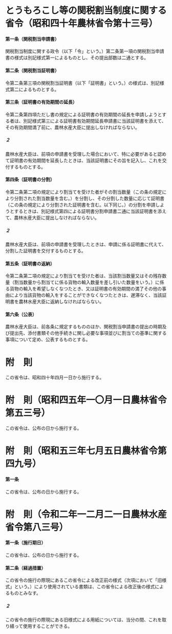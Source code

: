 # とうもろこし等の関税割当制度に関する省令（昭和四十年農林省令第十三号）
#### 第一条（関税割当申請書）
関税割当制度に関する政令（以下「令」という。）第二条第一項の関税割当申請書の様式は別記様式第一によるものとし、その提出部数は二通とする。
#### 第二条（関税割当証明書）
令第二条第三項の関税割当証明書（以下「証明書」という。）の様式は、別記様式第二によるものとする。
#### 第三条（証明書の有効期間の延長）
令第二条第四項ただし書の規定による証明書の有効期間の延長を申請しようとする者は、別記様式第三による証明書有効期間延長申請書に当該証明書を添えて、その有効期間満了前に、農林水産大臣に提出しなければならない。
##### ２
農林水産大臣は、前項の申請書を受理した場合において、特に必要があると認めて証明書の有効期間を延長したときは、当該証明書にその旨を記入し、これを交付するものとする。
#### 第四条（証明書の分割）
令第二条第二項の規定により割当てを受けた者がその割当数量（この条の規定により分割された割当数量を含む。）を分割し、その分割した数量に応じて証明書（この条の規定により分割された証明書を含む。以下同じ。）の分割を申請しようとするときは、別記様式第四による証明書分割申請書二通に当該証明書を添えて、農林水産大臣に提出しなければならない。
##### ２
農林水産大臣は、前項の申請書を受理したときは、申請に係る証明書に代えて、分割した証明書を交付するものとする。
#### 第五条（証明書の返納）
令第二条第二項の規定により割当てを受けた者は、当該割当数量又はその残存数量（割当数量から割当てに係る貨物の輸入数量を差し引いた数量をいう。）に係る貨物の輸入を希望しなくなつたとき、又は証明書の有効期間の満了その他の事由により当該貨物の輸入をすることができなくなつたときは、遅滞なく、当該証明書を農林水産大臣に返納しなければならない。
#### 第六条（公表）
農林水産大臣は、前各条に規定するもののほか、関税割当申請書の提出の時期及び提出先、添付書類その他手続きに関し必要な事項並びに割当ての基準に関する事項について定め、公表するものとする。
# 附　則
この省令は、昭和四十年四月一日から施行する。
# 附　則（昭和四五年一〇月一日農林省令第五三号）
この省令は、公布の日から施行する。
# 附　則（昭和五三年七月五日農林省令第四九号）
#### 第一条
この省令は、公布の日から施行する。
# 附　則（令和二年一二月二一日農林水産省令第八三号）
#### 第一条（施行期日）
この省令は、公布の日から施行する。
#### 第二条（経過措置）
この省令の施行の際現にあるこの省令による改正前の様式（次項において「旧様式」という。）により使用されている書類は、この省令による改正後の様式によるものとみなす。
##### ２
この省令の施行の際現にある旧様式による用紙については、当分の間、これを取り繕って使用することができる。
